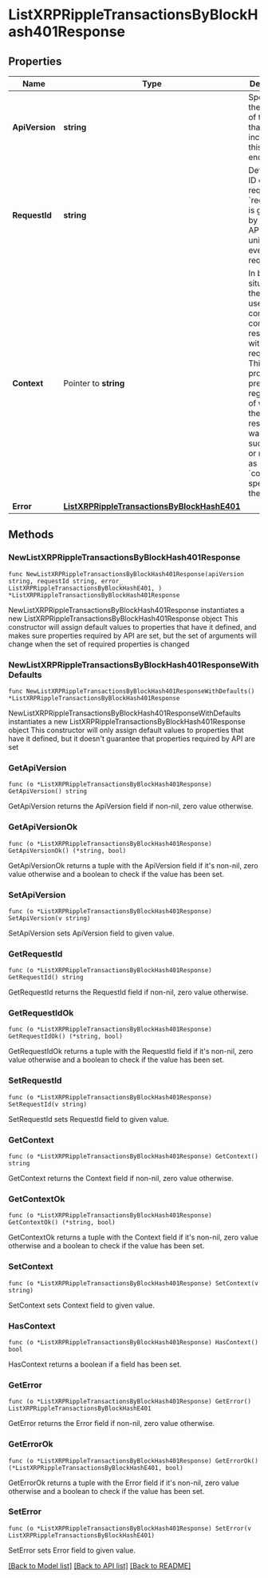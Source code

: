 # ListXRPRippleTransactionsByBlockHash401Response

## Properties

Name | Type | Description | Notes
------------ | ------------- | ------------- | -------------
**ApiVersion** | **string** | Specifies the version of the API that incorporates this endpoint. | 
**RequestId** | **string** | Defines the ID of the request. The &#x60;requestId&#x60; is generated by Crypto APIs and it&#39;s unique for every request. | 
**Context** | Pointer to **string** | In batch situations the user can use the context to correlate responses with requests. This property is present regardless of whether the response was successful or returned as an error. &#x60;context&#x60; is specified by the user. | [optional] 
**Error** | [**ListXRPRippleTransactionsByBlockHashE401**](ListXRPRippleTransactionsByBlockHashE401.md) |  | 

## Methods

### NewListXRPRippleTransactionsByBlockHash401Response

`func NewListXRPRippleTransactionsByBlockHash401Response(apiVersion string, requestId string, error_ ListXRPRippleTransactionsByBlockHashE401, ) *ListXRPRippleTransactionsByBlockHash401Response`

NewListXRPRippleTransactionsByBlockHash401Response instantiates a new ListXRPRippleTransactionsByBlockHash401Response object
This constructor will assign default values to properties that have it defined,
and makes sure properties required by API are set, but the set of arguments
will change when the set of required properties is changed

### NewListXRPRippleTransactionsByBlockHash401ResponseWithDefaults

`func NewListXRPRippleTransactionsByBlockHash401ResponseWithDefaults() *ListXRPRippleTransactionsByBlockHash401Response`

NewListXRPRippleTransactionsByBlockHash401ResponseWithDefaults instantiates a new ListXRPRippleTransactionsByBlockHash401Response object
This constructor will only assign default values to properties that have it defined,
but it doesn't guarantee that properties required by API are set

### GetApiVersion

`func (o *ListXRPRippleTransactionsByBlockHash401Response) GetApiVersion() string`

GetApiVersion returns the ApiVersion field if non-nil, zero value otherwise.

### GetApiVersionOk

`func (o *ListXRPRippleTransactionsByBlockHash401Response) GetApiVersionOk() (*string, bool)`

GetApiVersionOk returns a tuple with the ApiVersion field if it's non-nil, zero value otherwise
and a boolean to check if the value has been set.

### SetApiVersion

`func (o *ListXRPRippleTransactionsByBlockHash401Response) SetApiVersion(v string)`

SetApiVersion sets ApiVersion field to given value.


### GetRequestId

`func (o *ListXRPRippleTransactionsByBlockHash401Response) GetRequestId() string`

GetRequestId returns the RequestId field if non-nil, zero value otherwise.

### GetRequestIdOk

`func (o *ListXRPRippleTransactionsByBlockHash401Response) GetRequestIdOk() (*string, bool)`

GetRequestIdOk returns a tuple with the RequestId field if it's non-nil, zero value otherwise
and a boolean to check if the value has been set.

### SetRequestId

`func (o *ListXRPRippleTransactionsByBlockHash401Response) SetRequestId(v string)`

SetRequestId sets RequestId field to given value.


### GetContext

`func (o *ListXRPRippleTransactionsByBlockHash401Response) GetContext() string`

GetContext returns the Context field if non-nil, zero value otherwise.

### GetContextOk

`func (o *ListXRPRippleTransactionsByBlockHash401Response) GetContextOk() (*string, bool)`

GetContextOk returns a tuple with the Context field if it's non-nil, zero value otherwise
and a boolean to check if the value has been set.

### SetContext

`func (o *ListXRPRippleTransactionsByBlockHash401Response) SetContext(v string)`

SetContext sets Context field to given value.

### HasContext

`func (o *ListXRPRippleTransactionsByBlockHash401Response) HasContext() bool`

HasContext returns a boolean if a field has been set.

### GetError

`func (o *ListXRPRippleTransactionsByBlockHash401Response) GetError() ListXRPRippleTransactionsByBlockHashE401`

GetError returns the Error field if non-nil, zero value otherwise.

### GetErrorOk

`func (o *ListXRPRippleTransactionsByBlockHash401Response) GetErrorOk() (*ListXRPRippleTransactionsByBlockHashE401, bool)`

GetErrorOk returns a tuple with the Error field if it's non-nil, zero value otherwise
and a boolean to check if the value has been set.

### SetError

`func (o *ListXRPRippleTransactionsByBlockHash401Response) SetError(v ListXRPRippleTransactionsByBlockHashE401)`

SetError sets Error field to given value.



[[Back to Model list]](../README.md#documentation-for-models) [[Back to API list]](../README.md#documentation-for-api-endpoints) [[Back to README]](../README.md)


